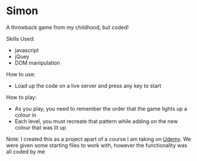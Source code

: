 # Simon
A throwback game from my childhood, but coded!

Skills Used:
- javascript
- jQuey
- DOM manipulation

How to use:
- Load up the code on a live server and press any key to start

How to play:
- As you play, you need to remember the order that the game lights up a colour in
- Each level, you must recreate that pattern while adding on the new colour that was lit up

Note:
I created this as a project apart of a course I am taking on [Udemy](https://www.udemy.com/share/1013gGAEMedVdaRHwJ/). We were given some starting files to work with, however the functionality was all coded by me

